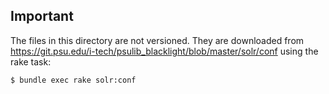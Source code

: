 ## Important

The files in this directory are not versioned. They are downloaded from
https://git.psu.edu/i-tech/psulib_blacklight/blob/master/solr/conf using the rake task:

```
$ bundle exec rake solr:conf
```